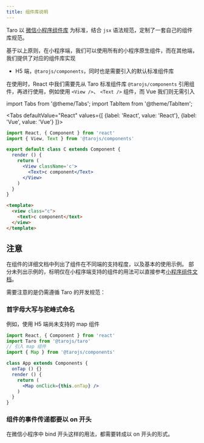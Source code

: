```yaml
---
title: 组件库说明
---
```


Taro 以 [微信小程序组件库](https://developers.weixin.qq.com/miniprogram/dev/component/) 为标准，结合 `jsx` 语法规范，定制了一套自己的组件库规范。

基于以上原则，在小程序端，我们可以使用所有的小程序原生组件，而在其他端，我们提供了对应的组件库实现

- H5 端，`@tarojs/components`，同时也是需要引入的默认标准组件库

在使用时，React 中我们需要先从 Taro 标准组件库 `@tarojs/components` 引用组件，再进行使用，例如使用 `<View />`、 `<Text />` 组件，而 Vue 我们则无需引入

import Tabs from '@theme/Tabs';
import TabItem from '@theme/TabItem';

<Tabs
  defaultValue="React"
  values={[
    {label: 'React', value: 'React'},
    {label: 'Vue', value: 'Vue'}
  ]}>
<TabItem value="React">

```jsx
import React, { Component } from 'react'
import { View, Text } from '@tarojs/components'

export default class C extends Component {
  render () {
    return (
      <View className='c'>
        <Text>c component</Text>
      </View>
    )
  }
}
```

</TabItem>

<TabItem value="Vue">

```html
<template>
  <view class="c">
    <text>c component</text>
  </view>
</template>
```
  
</TabItem>


</Tabs>

## 注意

在组件的详细文档中列出了组件在不同端的支持程度，以及基本的使用示例。 部分未列出示例的，标明仅在小程序端支持的组件的用法可以直接参考[小程序组件文档](https://developers.weixin.qq.com/miniprogram/dev/component/)。

需要注意的是仍需遵循 Taro 的开发规范：

### 首字母大写与驼峰式命名

例如，使用 H5 端尚未支持的 map 组件

```jsx
import React, { Component } from 'react'
import Taro from '@tarojs/taro'
// 引入 map 组件
import { Map } from '@tarojs/components'

class App extends Components {
  onTap () {}
  render () {
    return (
      <Map onClick={this.onTap} />
    )
  }
}
```

### 组件的事件传递都要以 on 开头

在微信小程序中 bind 开头这样的用法，都需要转成以 on 开头的形式。

